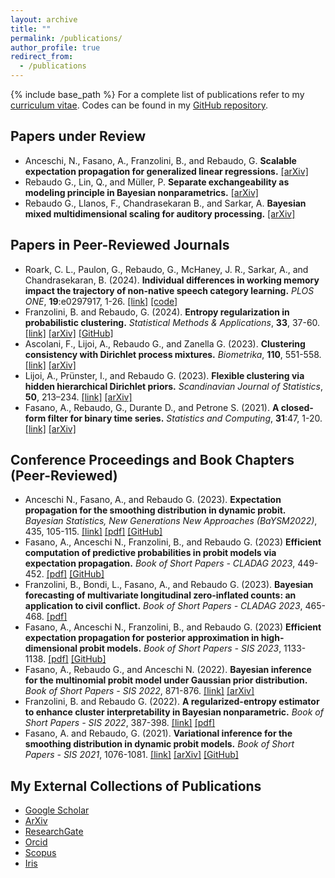 ```yaml
---
layout: archive
title: ""
permalink: /publications/
author_profile: true
redirect_from:
  - /publications
---
```

{% include base_path %}
For a complete list of publications refer to my [curriculum vitae](/files/RebaudoCV.pdf). Codes can be found in my [GitHub repository](https://github.com/GiovanniRebaudo).

## Papers under Review
*  Anceschi, N., Fasano, A., Franzolini, B., and Rebaudo, G. **Scalable expectation propagation for generalized linear regressions.** [[arXiv]](https://arxiv.org/abs/2407.02128)
*  Rebaudo G., Lin, Q., and Müller, P. **Separate exchangeability as modeling principle in Bayesian nonparametrics.** [[arXiv]](https://arxiv.org/abs/2112.07755)
*  Rebaudo G., Llanos, F., Chandrasekaran B., and Sarkar, A. **Bayesian mixed multidimensional scaling for auditory processing.** [[arXiv]](https://arxiv.org/abs/2209.00102)

## Papers in Peer-Reviewed Journals
<!--
*  Rebaudo, G. and Müller, P. (2024) **Graph-aligned random partition model (GARP).** *Journal of the American Statistical Association (T & M)*, in press. [[link]](https://www.tandfonline.com/doi/full/10.1080/01621459.2024.2353943) [[arXiv]](https://arxiv.org/abs/2306.08485)
*  -->
*  Roark, C. L., Paulon, G., Rebaudo, G., McHaney, J. R., Sarkar, A., and Chandrasekaran, B. (2024). **Individual differences in working memory impact the trajectory of non-native speech category learning.** *PLOS ONE*, **19**:e0297917, 1-26. [[link]](https://journals.plos.org/plosone/article?id=10.1371/journal.pone.0297917) [[code]](https://doi.org/10.17605/OSF.IO/WDPYU)
*  Franzolini, B. and Rebaudo, G. (2024). **Entropy regularization in probabilistic clustering.** *Statistical Methods & Applications*, **33**, 37-60. [[link]](https://link.springer.com/article/10.1007/s10260-023-00716-y) [[arXiv]](https://arxiv.org/abs/2307.10065) [[GitHub]](https://github.com/GiovanniRebaudo/ERC)
*  Ascolani,  F., Lijoi, A., Rebaudo G., and Zanella G. (2023). **Clustering consistency with Dirichlet process mixtures.** *Biometrika*, **110**, 551-558. [[link]](https://doi.org/10.1093/biomet/asac051) [[arXiv]](https://doi.org/10.48550/arXiv.2205.12924)
*  Lijoi, A., Prünster, I., and Rebaudo G. (2023). **Flexible clustering via hidden hierarchical Dirichlet priors.** *Scandinavian Journal of Statistics*, **50**, 213–234. [[link]](https://doi.org/10.1111/sjos.12578) [[arXiv]](https://doi.org/10.48550/arXiv.2201.06994)
*  Fasano, A., Rebaudo, G., Durante D., and Petrone S. (2021). **A closed-form filter for binary time series.** *Statistics and Computing*, **31**:47, 1-20. [[link]](https://doi.org/10.1007/s11222-021-10022-w) [[arXiv]](https://doi.org/10.48550/arXiv.1902.06994)

<!--
## Discussions
* Catalano, M., Fasano, A., Giordano, M., and Rebaudo, G. (2024) **A discussion on: "Data fission: splitting a single data point" by Leiner, J., Duan, B., Wasserman L., and Ramdas, A.** *Journal of the American Statistical Association*, in press.
* Catalano, M., Fasano, A., Giordano, M., and Rebaudo G. (2024) **A discussion on: "Root and community inference on the latent growth process of a network" by Crane H. and Xu M.** *Journal of the Royal Statistical Society Series B*, **86**, 874-875. [[link]](https://academic.oup.com/jrsssb/article/86/4/874/7688442)
* Catalano, M., Fasano, A., and Rebaudo G. (2023) **A discussion on: "Martingale posterior distributions" by Fong, E., Holmes C., and Walker S.** *Journal of the Royal Statistical Society Series B*, **85**, 1406-1407. [[link]](https://academic.oup.com/jrsssb/advance-article/doi/10.1093/jrsssb/qkad095/7252511)
* Rebaudo G., Fasano, A., Franzolini, B., and Müller, P. (2023) **A discussion on: "Evaluating sensitivity to the stick-breaking prior in Bayesian nonparametrics" by Giordano, R., Liu, R., Jordan M. I., and Broderick T.** *Bayesian Analysis*, **18**, 345-347. [[link]](https://projecteuclid.org/journals/bayesian-analysis/volume--1/issue--1/Evaluating-Sensitivity-to-the-Stick-Breaking-Prior-in-Bayesian-Nonparametrics/10.1214/22-BA1309.full) [[pdf]](/Publications/2022RebaudoFasanoFranzoliniMueller.pdf)
-->

## Conference Proceedings and Book Chapters (Peer-Reviewed)
*   Anceschi N., Fasano, A., and Rebaudo G. (2023). **Expectation propagation for the smoothing distribution in dynamic probit.** *Bayesian Statistics, New Generations New Approaches (BaYSM2022)*, 435, 105-115. [[link]](https://link.springer.com/chapter/10.1007/978-3-031-42413-7_10) [[pdf]](/Publications/2023AnceschiFasanoRebaudo.pdf) [[GitHub]](https://github.com/augustofasano/Dynamic-Probit-EP)
*  Fasano, A., Anceschi N., Franzolini, B., and Rebaudo G. (2023) **Efficient computation of predictive probabilities in probit models via expectation propagation.** *Book of Short Papers - CLADAG
2023*, 449-452. [[pdf]](/Publications/2023CLADAGFasanoAnceschiFranzoliniRebaudo.pdf) [[GitHub]](https://github.com/augustofasano/EPprobit-SN)
* Franzolini, B., Bondi, L., Fasano, A., and Rebaudo G. (2023). **Bayesian forecasting of multivariate longitudinal zero-inflated counts: an application to civil conflict.** *Book of Short Papers - CLADAG
2023*, 465-468. [[pdf]](/Publications/FranzoliniBondiFasanoRebaudo2023.pdf)
*  Fasano, A., Anceschi N., Franzolini, B., and Rebaudo G. (2023) **Efficient expectation propagation for posterior approximation in high-dimensional probit models.** *Book of Short Papers - SIS 2023*, 1133-1138. [[pdf]](/Publications/2023FasanoAnceschiFranzoliniRebaudo.pdf) [[GitHub]](https://github.com/augustofasano/EPprobit-SN)
*  Fasano, A., Rebaudo G., and Anceschi N. (2022). **Bayesian inference for the multinomial probit model under Gaussian prior distribution.** *Book of Short Papers - SIS 2022*, 871-876. [[link]](https://it.pearson.com/content/dam/region-core/italy/pearson-italy/pdf/Docenti/Universit%C3%A0/Sis-2022-4c-low.pdf) [[arXiv]](https://arxiv.org/abs/2206.00720)
*  Franzolini, B. and Rebaudo G. (2022). **A regularized-entropy estimator to enhance cluster interpretability in Bayesian nonparametric.** *Book of Short Papers - SIS 2022*, 387-398. [[link]](https://it.pearson.com/content/dam/region-core/italy/pearson-italy/pdf/Docenti/Universit%C3%A0/Sis-2022-4c-low.pdf) [[pdf]](/Publications/2022FranzoliniRebaudo.pdf)
*  Fasano, A. and Rebaudo, G. (2021). **Variational inference for the smoothing distribution in dynamic probit models.** *Book of Short Papers - SIS 2021*, 1076-1081. [[link]](https://it.pearson.com/content/dam/region-core/italy/pearson-italy/pdf/Docenti/Universit%C3%A0/pearson-sis-book-2021-parte-2.pdf) [[arXiv]](https://doi.org/10.48550/arXiv.2104.07537) [[GitHub]](https://github.com/augustofasano/Dynamic-Probit-PFMVB)

## My External Collections of Publications
*   [Google Scholar](https://scholar.google.com/citations?user=XJS6zU8AAAAJ&hl=en&oi=ao)
*   [ArXiv](https://arxiv.org/a/rebaudo_g_1.html)
*   [ResearchGate](https://www.researchgate.net/profile/Giovanni-Rebaudo)
*   [Orcid](https://orcid.org/0000-0003-4619-9302)
*   [Scopus](https://www.scopus.com/authid/detail.uri?authorId=57219505085)
*   [Iris](https://iris.unito.it/cris/rp/rp219335)
